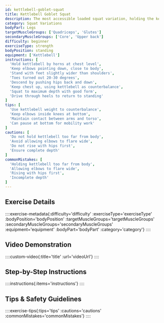```yaml
---
id: kettlebell-goblet-squat
title: Kettlebell Goblet Squat
description: The most accessible loaded squat variation, holding the kettlebell at chest level to naturally encourage proper squat mechanics while building lower body strength and mobility.
category: Squat Variations
bodyPart: Legs
targetMuscleGroups: ['Quadriceps', 'Glutes']
secondaryMuscleGroups: ['Core', 'Upper back']
difficulty: beginner
exerciseType: strength
bodyPosition: standing
equipment: ['Kettlebell']
instructions: [
  'Hold kettlebell by horns at chest level',
  'Keep elbows pointing down, close to body',
  'Stand with feet slightly wider than shoulders',
  'Toes turned out 20-30 degrees',
  'Descend by pushing hips back and down',
  'Keep chest up, using kettlebell as counterbalance',
  'Squat to maximum depth with good form',
  'Drive through heels to return to standing'
]
tips: [
  'Use kettlebell weight to counterbalance',
  'Keep elbows inside knees at bottom',
  'Maintain contact between arms and torso',
  'Can pause at bottom for mobility work'
]
cautions: [
  'Do not hold kettlebell too far from body',
  'Avoid allowing elbows to flare wide',
  'Do not rise with hips first',
  'Ensure complete depth'
]
commonMistakes: [
  'Holding kettlebell too far from body',
  'Allowing elbows to flare wide',
  'Rising with hips first',
  'Incomplete depth'
]
---
```


## Exercise Details

::::exercise-metadata{:difficulty='difficulty' :exerciseType='exerciseType' :bodyPosition='bodyPosition' :targetMuscleGroups='targetMuscleGroups' :secondaryMuscleGroups='secondaryMuscleGroups' :equipment='equipment' :bodyPart='bodyPart' :category='category'}
::::

## Video Demonstration

::::custom-video{:title='title' :url='videoUrl'}
::::

## Step-by-Step Instructions

::::instructions{:items='instructions'}
::::

## Tips & Safety Guidelines

::::exercise-tips{:tips='tips' :cautions='cautions' :commonMistakes='commonMistakes'}
::::
